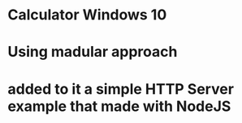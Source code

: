 # Calculator Windows 10

# Using madular approach
# added to it a simple HTTP Server example that made with NodeJS
